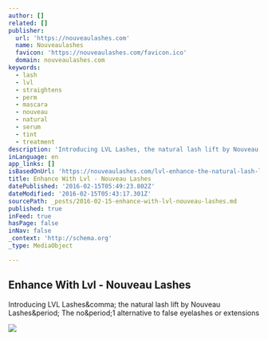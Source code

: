 ```yaml
---
author: []
related: []
publisher:
  url: 'https://nouveaulashes.com'
  name: Nouveaulashes
  favicon: 'https://nouveaulashes.com/favicon.ico'
  domain: nouveaulashes.com
keywords:
  - lash
  - lvl
  - straightens
  - perm
  - mascara
  - nouveau
  - natural
  - serum
  - tint
  - treatment
description: 'Introducing LVL Lashes, the natural lash lift by Nouveau Lashes. The no.1 alternative to false eyelashes or extensions'
inLanguage: en
app_links: []
isBasedOnUrl: 'https://nouveaulashes.com/lvl-enhance-the-natural-lash-lift'
title: Enhance With Lvl - Nouveau Lashes
datePublished: '2016-02-15T05:49:23.802Z'
dateModified: '2016-02-15T05:43:17.301Z'
sourcePath: _posts/2016-02-15-enhance-with-lvl-nouveau-lashes.md
published: true
inFeed: true
hasPage: false
inNav: false
_context: 'http://schema.org'
_type: MediaObject

---
```

<article style=""><h1>Enhance With Lvl - Nouveau Lashes</h1><p>Introducing LVL Lashes&amp;comma; the natural lash lift by Nouveau Lashes&amp;period; The no&amp;period;1 alternative to false eyelashes or extensions</p><img src="https://nouveaulashes.com/slir/w685/images/uploads/lvl2.jpg" /></article>